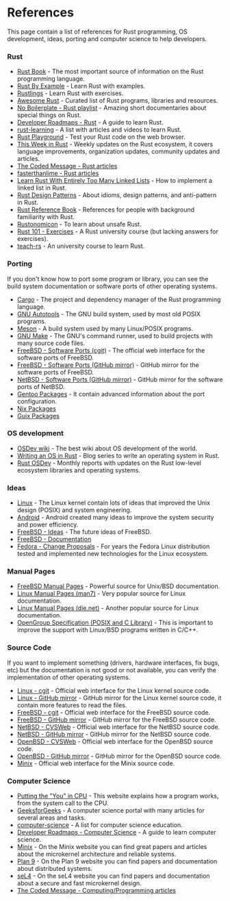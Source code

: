 # References

This page contain a list of references for Rust programming, OS development, ideas, porting and computer science to help developers.

### Rust

- [Rust Book](https://doc.rust-lang.org/stable/book/) - The most important source of information on the Rust programming language.
- [Rust By Example](https://doc.rust-lang.org/stable/rust-by-example/) - Learn Rust with examples.
- [Rustlings](https://github.com/rust-lang/rustlings) - Learn Rust with exercises.
- [Awesome Rust](https://github.com/rust-unofficial/awesome-rust) - Curated list of Rust programs, libraries and resources.
- [No Boilerplate - Rust playlist](https://www.youtube.com/playlist?list=PLZaoyhMXgBzoM9bfb5pyUOT3zjnaDdSEP) - Amazing short documentaries about special things on Rust.
- [Developer Roadmaps - Rust](https://roadmap.sh/rust) - A guide to learn Rust.
- [rust-learning](https://github.com/ctjhoa/rust-learning) - A list with articles and videos to learn Rust.
- [Rust Playground](https://play.rust-lang.org/) - Test your Rust code on the web browser.
- [This Week in Rust](https://this-week-in-rust.org/) - Weekly updates on the Rust ecosystem, it covers language improvements, organization updates, community updates and articles.
- [The Coded Message - Rust articles](https://www.thecodedmessage.com/tags/rust/)
- [fasterthanlime - Rust articles](https://fasterthanli.me/tags/rust)
- [Learn Rust With Entirely Too Many Linked Lists](https://rust-unofficial.github.io/too-many-lists/) - How to implement a linked list in Rust.
- [Rust Design Patterns](https://rust-unofficial.github.io/patterns/intro.html) - About idioms, design patterns, and anti-pattern in Rust.
- [Rust Reference Book](https://doc.rust-lang.org/reference/index.html) - References for people with background familiarity with Rust.
- [Rustonomicon](https://doc.rust-lang.org/nomicon/) - To learn about unsafe Rust.
- [Rust 101 - Exercises](https://101-rs.tweede.golf/) - A Rust university course (but lacking answers for exercises).
- [teach-rs](https://teach-rs.tweede.golf/) - An university course to learn Rust.

### Porting

If you don't know how to port some program or library, you can see the build system documentation or software ports of other operating systems.

- [Cargo](https://doc.rust-lang.org/cargo/) - The project and dependency manager of the Rust programming language.
- [GNU Autotools](https://www.gnu.org/software/automake/) - The GNU build system, used by most old POSIX programs.
- [Meson](https://mesonbuild.com/) - A build system used by many Linux/POSIX programs.
- [GNU Make](https://www.gnu.org/software/make/) - The GNU's command runner, used to build projects with many source code files.
- [FreeBSD - Software Ports (cgit)](https://cgit.freebsd.org/ports/) - The official web interface for the software ports of FreeBSD.
- [FreeBSD - Software Ports (GitHub mirror)](https://github.com/freebsd/freebsd-ports) - GitHub mirror for the software ports of FreeBSD.
- [NetBSD - Software Ports (GitHub mirror)](https://github.com/NetBSD/pkgsrc) - GitHub mirror for the software ports of NetBSD.
- [Gentoo Packages](https://packages.gentoo.org/) - It contain advanced information about the port configuration.
- [Nix Packages](https://github.com/NixOS/nixpkgs)
- [Guix Packages](https://git.savannah.gnu.org/cgit/guix.git)

### OS development

- [OSDev wiki](https://wiki.osdev.org/Expanded_Main_Page) - The best wiki about OS development of the world.
- [Writing an OS in Rust](https://os.phil-opp.com/) - Blog series to write an operating system in Rust.
- [Rust OSDev](https://rust-osdev.com/) - Monthly reports with updates on the Rust low-level ecosystem libraries and operating systems.

### Ideas

- [Linux](https://www.kernel.org/) - The Linux kernel contain lots of ideas that improved the Unix design (POSIX) and system engineering.
- [Android](https://developer.android.com/) - Android created many ideas to improve the system security and power efficiency.
- [FreeBSD - Ideas](https://wiki.freebsd.org/IdeasPage) - The future ideas of FreeBSD.
- [FreeBSD - Documentation](https://docs.freebsd.org/en/)
- [Fedora - Change Proposals](https://fedoraproject.org/wiki/Changes) - For years the Fedora Linux distribution tested and implemented new technologies for the Linux ecosystem.

### Manual Pages

- [FreeBSD Manual Pages](https://man.freebsd.org/cgi/man.cgi) - Powerful source for Unix/BSD documentation.
- [Linux Manual Pages (man7)](https://www.man7.org/linux/man-pages/) - Very popular source for Linux documentation.
- [Linux Manual Pages (die.net)](https://linux.die.net/man/) - Another popular source for Linux documentation.
- [OpenGroup Specification (POSIX and C Library)](https://pubs.opengroup.org/onlinepubs/9699919799/basedefs/contents.html) - This is important to improve the support with Linux/BSD programs written in C/C++.

### Source Code

If you want to implement something (drivers, hardware interfaces, fix bugs, etc) but the documentation is not good or not available, you can verify the implementation of other operating systems.

- [Linux - cgit](https://git.kernel.org/) - Official web interface for the Linux kernel source code.
- [Linux - GitHub mirror](https://github.com/torvalds/linux) - GitHub mirror for the Linux kernel source code, it contain more features to read the files.
- [FreeBSD - cgit](https://cgit.freebsd.org/) - Official web interface for the FreeBSD source code.
- [FreeBSD - GitHub mirror](https://github.com/freebsd/freebsd-src) - GitHub mirror for the FreeBSD source code.
- [NetBSD - CVSWeb](http://cvsweb.netbsd.org/) - Official web interface for the NetBSD source code.
- [NetBSD - GitHub mirror](https://github.com/NetBSD/src) - GitHub mirror for the NetBSD source code.
- [OpenBSD - CVSWeb](https://cvsweb.openbsd.org/) - Official web interface for the OpenBSD source code.
- [OpenBSD - GitHub mirror](https://github.com/openbsd/src) - GitHub mirror for the OpenBSD source code.
- [Minix](https://git.minix3.org/index.cgi?p=minix.git) - Official web interface for the Minix source code.

### Computer Science

- [Putting the "You" in CPU](https://cpu.land/) - This website explains how a program works, from the system call to the CPU.
- [GeeksforGeeks](https://www.geeksforgeeks.org/) - A computer science portal with many articles for several areas and tasks.
- [computer-science](https://github.com/ossu/computer-science) - A list for computer science education.
- [Developer Roadmaps - Computer Science](https://roadmap.sh/computer-science) - A guide to learn computer science.
- [Minix](https://minix3.org/) - On the Minix website you can find great papers and articles about the microkernel architecture and reliable systems.
- [Plan 9](https://plan9.io/plan9/) - On the Plan 9 website you can find papers and documentation about distributed systems.
- [seL4](https://sel4.systems/) - On the seL4 website you can find papers and documentation about a secure and fast microkernel design.
- [The Coded Message - Computing/Programming articles](https://www.thecodedmessage.com/tags/computers)